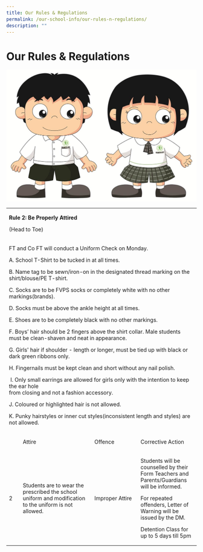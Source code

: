 ```yaml
---
title: Our Rules & Regulations
permalink: /our-school-info/our-rules-n-regulations/
description: ""
---
```

# Our Rules & Regulations
![](/images/Our%20school%20info/FVPS%20Student%20Pic.jpg)

<table width="616">
<tbody>
<tr>
<td colspan="4" width="616">
<p><strong>Rule 2: Be Properly Attired</strong></p>
<p>(Head to Toe)</p>
</td>
</tr>
<tr>
<td colspan="4" width="616">
<p>FT and Co FT will conduct a Uniform Check on Monday.</p>
<p>A. School T-Shirt to be tucked in at all times.</p>
<p>B. Name tag to be sewn/iron-on in the designated thread marking on the shirt/blouse/PE T-shirt.</p>
<p>C. Socks are to be FVPS socks or completely white with no other markings(brands).</p>
<p>D. Socks must be above the ankle height at all times.</p>
<p>E. Shoes are to be completely black with no other markings.</p>
<p>F. Boys&rsquo; hair should be 2 fingers above the shirt collar. Male students must be clean-shaven and neat in appearance.</p>
<p>G. Girls' hair if shoulder - length or longer, must be tied up with black or dark green ribbons only.</p>
<p>H. Fingernails must be kept clean and short without any nail polish.</p>
<p>&nbsp;I. Only small earrings are allowed for girls only with the intention to keep the ear hole&nbsp;<br /> from closing and not a fashion accessory.</p>
<p>J. Coloured or highlighted hair is not allowed.</p>
<p>K. Punky hairstyles or inner cut styles(inconsistent length and styles) are not allowed.</p>
</td>
</tr>
<tr>
<td width="36">
</td>
<td width="266">
<p>Attire</p>
</td>
<td width="155">
<p>Offence</p>
</td>
<td width="160">
<p>Corrective Action</p>
</td>
</tr>
<tr>
<td width="36">
<p>2</p>
</td>
<td width="266">
<p>Students are to wear the prescribed the school uniform and modification to the uniform is not allowed.</p>
</td>
<td width="155">
<p>Improper Attire</p>
</td>
<td width="160">
<p>Students will be counselled by their Form Teachers and Parents/Guardians will be informed.</p>
<p>For repeated offenders, Letter of Warning will be issued by the DM.&nbsp;</p>
<p>Detention Class for up to 5 days till 5pm</p>
</td>
</tr>
</tbody>
</table>